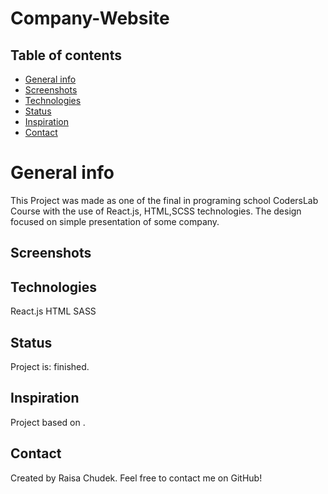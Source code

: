 # Company-Website

## Table of contents

* [General info](#general-info)
* [Screenshots](#screenshots)
* [Technologies](#technologies)
* [Status](#status)
* [Inspiration](#inspiration)
* [Contact](#contact)

# General info

This Project was made as one of the final in programing school CodersLab Course with the use of React.js, HTML,SCSS technologies. The design focused on simple presentation of some company.

## Screenshots


## Technologies

React.js
HTML 
SASS 


## Status

Project is: finished.

## Inspiration

Project based on .

## Contact

Created by Raisa Chudek. Feel free to contact me on GitHub!
